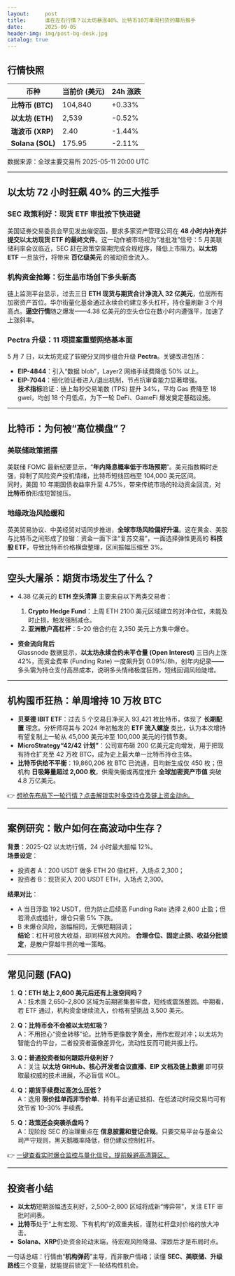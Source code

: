 ```yaml
---
layout:     post
title:      谁在左右行情？以太坊暴涨40%、比特币10万单周扫货的幕后推手
date:       2025-09-05
header-img: img/post-bg-desk.jpg
catalog: true
---
```


## 行情快照  
| 币种 | 当前价 (美元) | 24h 涨跌 |
|---|---|---|
| **比特币 (BTC)** | 104,840 | +0.33% |
| **以太坊 (ETH)** | 2,539 | -0.52% |
| **瑞波币 (XRP)** | 2.40 | -1.44% |
| **Solana (SOL)** | 175.95 | -2.11% |

数据来源：全球主要交易所 2025-05-11 20:00 UTC  

---

## 以太坊 72 小时狂飙 40% 的三大推手

### SEC 政策利好：现货 ETF 审批按下快进键  
美国证券交易委员会罕见发出催促函，要求多家资产管理公司在 **48 小时内补充并提交以太坊现货 ETF 的最终文件**。这一动作被市场视为“准批准”信号：5 月美联储利率会议临近，SEC 赶在政策空窗期完成合规程序，降低上市阻力。**以太坊 ETF** 一旦放行，将带来 **百亿级美元** 的被动资金流入。

### 机构资金抢筹：衍生品市场创下多头新高  
链上监测平台显示，过去三日 **ETH 现货与期货合计净流入 32 亿美元**，位居所有加密资产首位。华尔街量化基金通过永续合约建立多头杠杆，持仓量刷新 3 个月高点。**逼空行情**随之爆发——4.38 亿美元的空头仓位在数小时内遭强平，加速了上涨斜率。

### Pectra 升级：11 项提案重塑网络基本面  
5 月 7 日，以太坊完成了软硬分叉同步组合升级 **Pectra**。关键改进包括：
- **EIP-4844**：引入“数据 blob”，Layer2 网络手续费降低 50% 以上。
- **EIP-7044**：细化验证者进入/退出机制，节点抗审查能力显著增强。  
**技术指标**验证：链上每秒交易笔数 (TPS) 提升 34%，平均 Gas 费降至 18 gwei，均创 18 个月低点，为下一轮 DeFi、GameFi 爆发奠定基础设施。

---

## 比特币：为何被“高位横盘”？

### 美联储政策摇摆  
美联储 FOMC 最新纪要显示，“**年内降息概率低于市场预期**”。美元指数瞬时走强，抑制了风险资产投机情绪，比特币短线回档至 104,000 美元区间。  
同时，美国 10 年期国债收益率升至 4.75%，带来传统市场的轮动资金回流，对 **比特币价**形成短暂抛压。

### 地缘政治风险缓和  
英美贸易协议、中美经贸对话同步推进，**全球市场风险偏好升温**。这在黄金、美股与比特币之间形成了拉锯：资金一面下注“复苏交易”，一面选择弹性更高的 **科技股 ETF**，导致比特币价格横盘整理，区间振幅压缩至 3%。

---

## 空头大屠杀：期货市场发生了什么？

- 4.38 亿美元的 **ETH 空头清算** 主要来自以下两类交易者：  
  1. **Crypto Hedge Fund**：上周 ETH 2100 美元区域建立的对冲仓位，未能及时止损，触发强制减仓。  
  2. **亚洲散户高杠杆**：5-20 倍合约在 2,350 美元上方集中爆仓。

- **资金流向背后**  
  Glassnode 数据显示，**以太坊永续合约未平仓量 (Open Interest)** 三日内上涨 42%，而资金费率 (Funding Rate) 一度飙升到 0.09%/8h，创年内纪录——多头需为持仓支付高昂成本，说明多头情绪极度狂热，短线回调风险陡增。

---

## 机构囤币狂热：单周增持 10 万枚 BTC

- **贝莱德 IBIT ETF**：过去 5 个交易日净买入 93,421 枚比特币，体现了 **长期配置** 理念。分析师将其与 2024 年初触发的 **ETF 流入螺旋** 类比，认为本次增持有望复制上一轮从 45,000 美元冲至 100,000 美元的行情节奏。  
- **MicroStrategy“42/42 计划”**：公司宣布砸 200 亿美元定向增发，用于把现有持仓扩充至 42 万枚 BTC，成为史上最大单一比特币持仓主体。  
- **比特币供给不平衡**：19,860,206 枚 BTC 已流通，日均新生成仅 450 枚；但机构 **日吸筹量超过 2,000 枚**，供需失衡或再度推升 **全球加密资产市值** 突破 4.8 万亿美元。

👉 [想抢先布局下一轮行情？点击解锁实时多空持仓及链上资金动向。](https://okxdog.com/)

---

## 案例研究：散户如何在高波动中生存？

**背景**：2025-Q2 以太坊行情，24 小时最大振幅 12%。  
**场景设定**：  
- 投资者 A：200 USDT 做多 ETH 20 倍杠杆，入场点 2,300；  
- 投资者 B：现货买入 200 USDT ETH，入场点 2,300。  

**结果对比**：  
- A 当日浮盈 192 USDT，但为防止后续高 Funding Rate 选择 2,600 止盈；但若滑点或插针，爆仓只需 5% 下跌。  
- B 未爆仓风险，涨幅相同，无惧短期回调；  
**结论**：杠杆可放大收益，却同样放大风险。 **合理仓位、固定止损、收益分批锁定**，是散户穿越牛熊的唯一策略。

---

## 常见问题 (FAQ)

1. **Q：ETH 站上 2,600 美元后还有上涨空间吗？**  
   A：技术面 2,650–2,800 区域为前期密集套牢盘，短线或震荡整固。中期看，若 ETF 通过，机构资金继续流入，价格有望挑战 3,500 美元。

2. **Q：比特币会不会被以太坊虹吸？**  
   A：不用担心“资金转移”论。比特币更像数字黄金，用作宏观对冲；以太坊为智能合约平台，二者投资者画像差异化，流动性反而可能共振上行。

3. **Q：普通投资者如何跟踪升级利好？**  
   A：关注 **以太坊 GitHub、核心开发者会议直播、EIP 文档及链上数据** 即可获取最权威的技术进展，不必盲信 KOL。

4. **Q：期货手续费过高怎么压低？**  
   A：选用 **限价挂单而非市价单**、持有平台通证抵扣、在低波动时段交易均可有效节省 10–30% 手续费。

5. **Q：政策还会突袭杀盘吗？**  
   A：现阶段 SEC 的治理重点在 **信息披露和登记合规**。只要交易平台与基金公司严守规则，黑天鹅概率降低，但仍建议控制杠杆。

👉 [一键查看实时爆仓监控与量化信号，提前躲避高清算区。](https://okxdog.com/)

---

## 投资者小结  

- **以太坊**短期涨幅透支利好，2,500–2,800 区域将成新“博弈带”，关注 ETF 审批时间表。  
- **比特币**处于“上有宏观、下有机构”的双重夹板，谨防杠杆盘对价格的放大冲击。  
- **Solana、XRP**仍处资金轮动末端，待宏观风险降温、深跌后才是布局时点。  

一句话总结：行情由“**机构弹药**”主导，而非散户情绪；读懂 **SEC、美联储、升级路线**三个变量，就能提前锁定下一轮结构性机会。